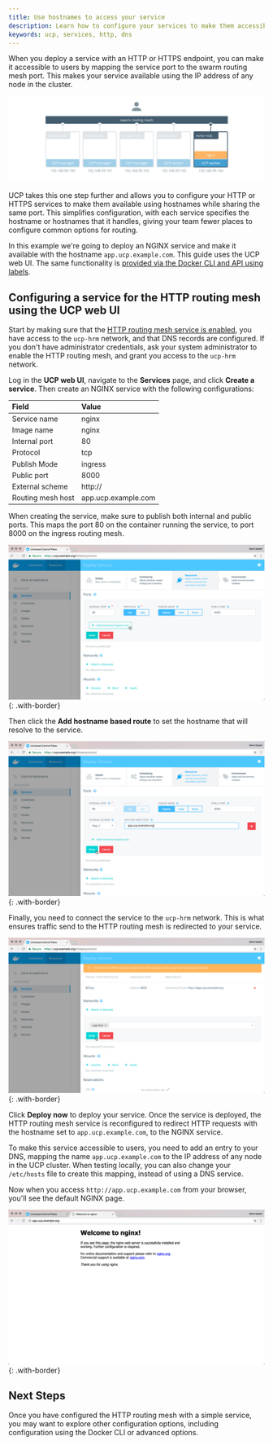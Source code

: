 ```yaml
---
title: Use hostnames to access your service
description: Learn how to configure your services to make them accessible using a hostname instead of IP addresses and ports.
keywords: ucp, services, http, dns
---
```


When you deploy a service with an HTTP or HTTPS endpoint, you can make it
accessible to users by mapping the service port to the swarm routing mesh port.
This makes your service available using the IP address of any node in the
cluster.

![](../../images/use-hostnames-to-access-your-service-1.svg)

UCP takes this one step further and allows you to configure your HTTP or HTTPS
services to make them available using hostnames while sharing the same port.
This simplifies configuration, with each service specifies the hostname or
hostnames that it handles, giving your team fewer places to configure common
options for routing.

In this example we're going to deploy an NGINX service and make it available
with the hostname `app.ucp.example.com`. This guide uses the UCP web UI. The
same functionality is [provided via the Docker CLI and API using
labels](hrm-labels.md).

## Configuring a service for the HTTP routing mesh using the UCP web UI

Start by making sure that the
[HTTP routing mesh service is enabled](../../admin/configure/use-domain-names-to-access-services.md),
you have access to the `ucp-hrm` network, and that DNS records are configured.
If you don't have administrator credentials, ask your system administrator to
enable the HTTP routing mesh, and grant you access to the `ucp-hrm` network.

Log in the **UCP web UI**, navigate to the **Services** page, and click
**Create a service**. Then create an NGINX service with the following
configurations:

| Field             | Value               |
|:------------------|:--------------------|
| Service name      | nginx               |
| Image name        | nginx               |
| Internal port     | 80                  |
| Protocol          | tcp                 |
| Publish Mode      | ingress             |
| Public port       | 8000                |
| External scheme   | http://             |
| Routing mesh host | app.ucp.example.com |

When creating the service, make sure to publish both internal and public ports.
This maps the port 80 on the container running the service, to port 8000 on the
ingress routing mesh.

![](../../images/use-hostnames-to-access-your-service-2.png){: .with-border}

Then click the **Add hostname based route** to set the hostname that will
resolve to the service.

![](../../images/use-hostnames-to-access-your-service-3.png){: .with-border}

Finally, you need to connect the service to the `ucp-hrm` network. This is
what ensures traffic send to the HTTP routing mesh is redirected to your
service.

![](../../images/use-hostnames-to-access-your-service-4.png){: .with-border}

Click **Deploy now** to deploy your service. Once the service is deployed,
the HTTP routing mesh service is reconfigured to redirect HTTP requests with
the hostname set to `app.ucp.example.com`, to the NGINX service.

To make this service accessible to users, you need to add an entry to your DNS,
mapping the name `app.ucp.example.com` to the IP address of any node in the
UCP cluster. When testing locally, you can also change your `/etc/hosts` file to
create this mapping, instead of using a DNS service.

Now when you access `http://app.ucp.example.com` from your browser, you'll see
the default NGINX page.

![](../../images/use-hostnames-to-access-your-service-5.png){: .with-border}

## Next Steps

Once you have configured the HTTP routing mesh with a simple service, you may
want to explore other configuration options, including configuration using the
Docker CLI or advanced options.
